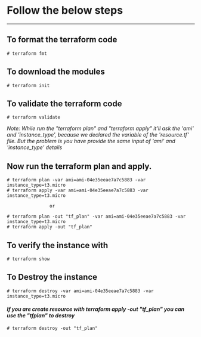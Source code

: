 # Follow the below steps
------------------------

## To format the terraform code
  `# terraform fmt`

## To download the modules
  `# terraform init`

## To validate the terraform code
  `# terraform validate`

*Note: While run the "terraform plan" and "terraform apply" it'll ask the 'ami' and 'instance_type', because we declared the variable of the 'resource.tf' file.  But the problem is you have provide the same input of 'ami' and 'instance_type' details*

## Now run the terraform plan and apply.
```
# terraform plan -var ami=ami-04e35eeae7a7c5883 -var instance_type=t3.micro
# terraform apply -var ami=ami-04e35eeae7a7c5883 -var instance_type=t3.micro
```

                    or 
```
# terraform plan -out "tf_plan" -var ami=ami-04e35eeae7a7c5883 -var instance_type=t3.micro
# terraform apply -out "tf_plan"
```

## To verify the instance with 
` # terraform show `

## To Destroy the instance
`# terraform destroy -var ami=ami-04e35eeae7a7c5883 -var instance_type=t3.micro`
 
 #### *If you are create resource with ***terraform apply -out "tf_plan"*** you can use the ***"tfplan"*** to destroy*
 `# terraform destroy -out "tf_plan"`

